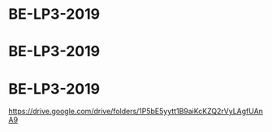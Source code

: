 # BE-LP3-2019
# BE-LP3-2019
# BE-LP3-2019
https://drive.google.com/drive/folders/1P5bE5yytt1B9aiKcKZQ2rVyLAgfUAnA9
